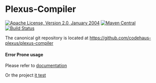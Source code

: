 Plexus-Compiler
===============

[![Apache License, Version 2.0, January 2004](https://img.shields.io/github/license/codehaus-plexus/plexus-compiler.svg?label=License)](http://www.apache.org/licenses/)
[![Maven Central](https://img.shields.io/maven-central/v/org.codehaus.plexus/plexus-compiler.svg?label=Maven%20Central)](http://search.maven.org/#search%7Cga%7C1%7Cg%3A%22org.codehaus.plexus%22%20a%3A%22plexus-compiler%22)
[![Build Status](https://travis-ci.org/codehaus-plexus/plexus-compiler.svg?branch=master)](https://travis-ci.org/codehaus-plexus/plexus-compiler)

The canonical git repository is located at https://github.com/codehaus-plexus/plexus-compiler


#### Error Prone usage 

Please refer to [documentation](https://errorprone.info/docs/installation#maven) 

Or the project [it test](plexus-compiler-its/src/main/it/error-prone-compiler/pom.xml)
